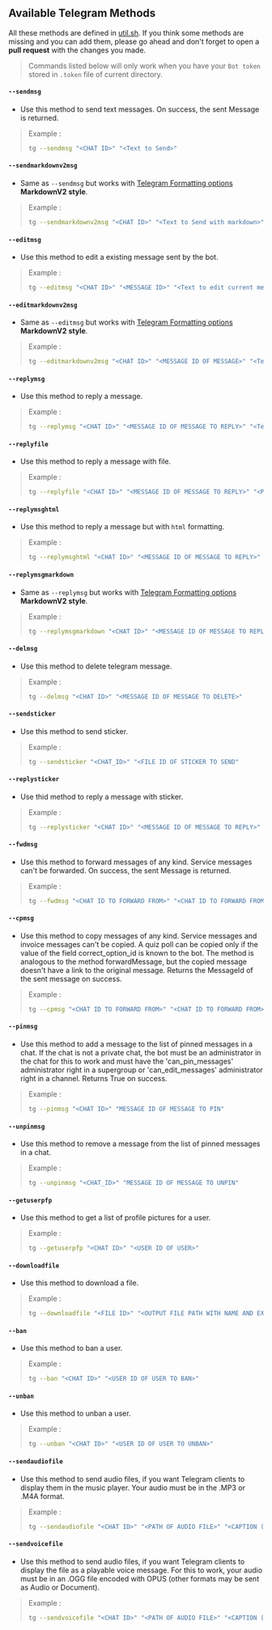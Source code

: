 ## Available Telegram Methods
All these methods are defined in [util.sh](https://github.com/noobyysauraj/telegram_bash_bot/blob/master/util.sh). If you think some methods are missing and you can add them, please go ahead and don't forget to open a __pull request__ with the changes you made.
> Commands listed below will only work when you have your `Bot token` stored in `.token` file of current directory.

#### `--sendmsg`
- Use this method to send text messages. On success, the sent Message is returned.
> Example :
> ```bash
> tg --sendmsg "<CHAT ID>" "<Text to Send>"
> ```

#### `--sendmarkdownv2msg`
- Same as `--sendmsg` but works with [Telegram Formatting options](https://core.telegram.org/bots/api#formatting-options) __MarkdownV2 style__.
> Example :
> ```bash
> tg --sendmarkdownv2msg "<CHAT ID>" "<Text to Send with markdown>"
> ```

#### `--editmsg `
- Use this method to edit a existing message sent by the bot.
> Example :
> ```bash
> tg --editmsg "<CHAT ID>" "<MESSAGE ID>" "<Text to edit current message>"
> ```

#### `--editmarkdownv2msg`
- Same as `--editmsg` but works with [Telegram Formatting options](https://core.telegram.org/bots/api#formatting-options) __MarkdownV2 style__.
> Example :
> ```bash
> tg --editmarkdownv2msg "<CHAT ID>" "<MESSAGE ID OF MESSAGE>" "<Text with markdown to edit current message>"
> ```


#### `--replymsg`
- Use this method to reply a message.
> Example :
> ```bash
> tg --replymsg "<CHAT ID>" "<MESSAGE ID OF MESSAGE TO REPLY>" "<Text to Reply>"
> ```


#### `--replyfile`
- Use this method to reply a message with file.
> Example :
> ```bash
> tg --replyfile "<CHAT ID>" "<MESSAGE ID OF MESSAGE TO REPLY>" "<Path of file to Reply>"
> ```

#### `--replymsghtml`
- Use this method to reply a message but with `html` formatting.
> Example :
> ```bash
> tg --replymsghtml "<CHAT ID>" "<MESSAGE ID OF MESSAGE TO REPLY>" "<Text to Reply with HTML Formatting>"
> ```

#### `--replymsgmarkdown`
- Same as `--replymsg` but works with [Telegram Formatting options](https://core.telegram.org/bots/api#formatting-options) __MarkdownV2 style__.
> Example :
> ```bash
> tg --replymsgmarkdown "<CHAT ID>" "<MESSAGE ID OF MESSAGE TO REPLY>" "<Text to Reply with markdown Formatting>"
> ```

#### `--delmsg`
- Use this method to delete telegram message.
> Example :
> ```bash
> tg --delmsg "<CHAT ID>" "<MESSAGE ID OF MESSAGE TO DELETE>"
> ```

#### `--sendsticker`
- Use this method to send sticker.
> Example :
> ```bash
> tg --sendsticker "<CHAT_ID>" "<FILE ID OF STICKER TO SEND"
> ```

#### `--replysticker`
- Use thid method to reply a message with sticker.
> Example :
> ```bash
> tg --replysticker "<CHAT ID>" "<MESSAGE ID OF MESSAGE TO REPLY>" "<FILE ID OF STICKER TO REPLY"
> ```

#### `--fwdmsg`
- Use this method to forward messages of any kind. Service messages can't be forwarded. On success, the sent Message is returned.
> Example :
> ```bash
> tg --fwdmsg "<CHAT ID TO FORWARD FROM>" "<CHAT ID TO FORWARD FROM>" "MESSAGE OF MESSAGE TO FORWARD"
> ```

#### `--cpmsg`
- Use this method to copy messages of any kind. Service messages and invoice messages can't be copied. A quiz poll can be copied only if the value of the field correct_option_id is known to the bot. The method is analogous to the method forwardMessage, but the copied message doesn't have a link to the original message. Returns the MessageId of the sent message on success.
> Example :
> ```bash
> tg --cpmsg "<CHAT ID TO FORWARD FROM>" "<CHAT ID TO FORWARD FROM>" "MESSAGE ID OF MESSAGE TO FORWARD"
> ```

#### `--pinmsg`
- Use this method to add a message to the list of pinned messages in a chat. If the chat is not a private chat, the bot must be an administrator in the chat for this to work and must have the 'can_pin_messages' administrator right in a supergroup or 'can_edit_messages' administrator right in a channel. Returns True on success.
> Example :
> ```bash
> tg --pinmsg "<CHAT ID>" "MESSAGE ID OF MESSAGE TO PIN"
> ```


#### `--unpinmsg`
- Use this method to remove a message from the list of pinned messages in a chat.
> Example :
> ```bash
> tg --unpinmsg "<CHAT_ID>" "MESSAGE ID OF MESSAGE TO UNPIN"
> ```

#### `--getuserpfp`
- Use this method to get a list of profile pictures for a user.
> Example :
> ```bash
> tg --getuserpfp "<CHAT ID>" "<USER ID OF USER>"
> ```


#### `--downloadfile`
- Use this method to download a file.
> Example :
> ```bash
> tg --downloadfile "<FILE ID>" "<OUTPUT FILE PATH WITH NAME AND EXTENSION>"
> ```

#### `--ban`
- Use this method to ban a user.
> Example :
> ```bash
> tg --ban "<CHAT ID>" "<USER ID OF USER TO BAN>"
> ```

#### `--unban`
- Use this method to unban a user.
> Example :
> ```bash
> tg --unban "<CHAT ID>" "<USER ID OF USER TO UNBAN>"
> ```

#### `--sendaudiofile`
- Use this method to send audio files, if you want Telegram clients to display them in the music player. Your audio must be in the .MP3 or .M4A format.
> Example :
> ```bash
> tg --sendaudiofile "<CHAT ID>" "<PATH OF AUDIO FILE>" "<CAPTION (Optional)"
> ```

#### `--sendvoicefile`
- Use this method to send audio files, if you want Telegram clients to display the file as a playable voice message. For this to work, your audio must be in an .OGG file encoded with OPUS (other formats may be sent as Audio or Document).
> Example :
> ```bash
> tg --sendvoicefile "<CHAT ID>" "<PATH OF AUDIO FILE>" "<CAPTION (Optional)"
> ```

